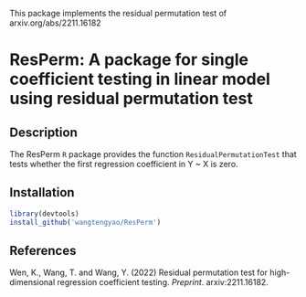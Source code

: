 This package implements the residual permutation test of arxiv.org/abs/2211.16182

# ResPerm: A package for single coefficient testing in linear model using residual permutation test
## Description
The ResPerm `R` package provides the function `ResidualPermutationTest` that tests whether the first regression coefficient in Y ~ X is zero. 

## Installation
```r
library(devtools)
install_github('wangtengyao/ResPerm')
```

## References
Wen, K., Wang, T. and Wang, Y. (2022) Residual permutation test for high-dimensional regression coefficient testing. _Preprint_. arxiv:2211.16182.

